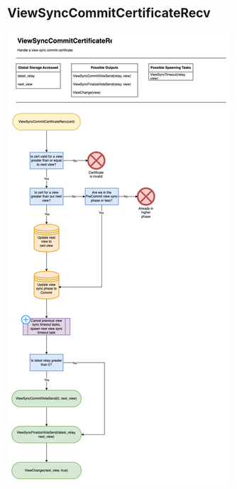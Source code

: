 # ViewSyncCommitCertificateRecv

![ViewSyncCommitCertificateRecv](/docs/diagrams/images/HotShotFlow-ViewSyncCommitCertificateRecv.drawio.png "ViewSyncCommitCertificateRecv")